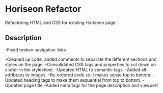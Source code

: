 # Horiseon Refactor

Refactoring HTML and CSS for existing Horiseon page.

## Description
-Fixed broken navigation links

-Cleaned up code, added comments to separate the different sections and styles on the page.
-Consolidated CSS tags and properties to cut down on clutter in the stylesheet. 
-Updated HTML to semantic tags.
-Added alt attributes to images. 
-Re-ordered code so it makes sense top to bottom.
-Updated heading tags to make them sequential from top to bottom.
-Updated page title
-Added meta tags for the page description and viewport

